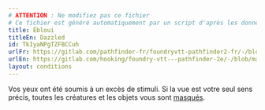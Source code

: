 ```yaml
---
# ATTENTION : Ne modifiez pas ce fichier
# Ce fichier est généré automatiquement par un script d'après les données du module Foundry VTT officiel et de sa traduction
title: Ébloui
titleEn: Dazzled
id: TkIyaNPgTZFBCCuh
urlFr: https://gitlab.com/pathfinder-fr/foundryvtt-pathfinder2-fr/-/blob/master/data/conditionitems/TkIyaNPgTZFBCCuh.htm
urlEn: https://gitlab.com/hooking/foundry-vtt---pathfinder-2e/-/blob/master/packs/data/conditionitems.db/dazzled.json
layout: conditions
---
```

Vos yeux ont été soumis à un excès de stimuli. Si la vue est votre seul sens précis, toutes les créatures et les objets vous sont [masqués](masqué.md).
